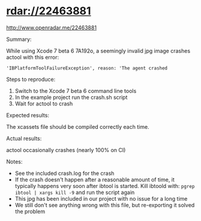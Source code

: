 # <rdar://22463881>

<http://www.openradar.me/22463881>

Summary:

While using Xcode 7 beta 6 7A192o, a seemingly invalid jpg image crashes
actool with this error:

```
'IBPlatformToolFailureException', reason: 'The agent crashed
```

Steps to reproduce:

1. Switch to the Xcode 7 beta 6 command line tools
2. In the example project run the crash.sh script
3. Wait for actool to crash

Expected results:

The xcassets file should be compiled correctly each time.

Actual results:

actool occasionally crashes (nearly 100% on CI)

Notes:

- See the included crash.log for the crash
- If the crash doesn't happen after a reasonable amount of time, it
  typically happens very soon after ibtool is started. Kill ibtoold
  with: `pgrep ibtool | xargs kill -9` and run the script again
- This jpg has been included in our project with no issue for a long
  time
- We still don't see anything wrong with this file, but re-exporting it
  solved the problem
